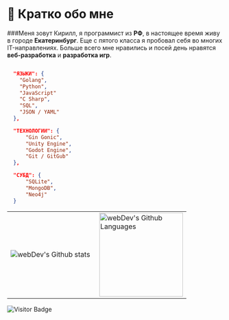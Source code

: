 # 🤠 Кратко обо мне

###Меня зовут Кирилл, я программист из **РФ**, в настоящее время живу в городе **Екатеринбург**. Еще с пятого класса я пробовал себя во многих IT-направлениях. Больше всего мне нравились и посей день нравятся **веб-разработка** и **разработка игр**.

```JSON

  "ЯЗЫКИ": {
    "Golang",
    "Python",
    "JavaScript"
    "C Sharp",
    "SQL",
    "JSON / YAML"
  },

  "ТЕХНОЛОГИИ": {
      "Gin Gonic",
      "Unity Engine",
      "Godot Engine",
      "Git / GitGub"
  },

  "СУБД": {
      "SQLite",
      "MongoDB",
      "Neo4j"
  }

```

<table>
  <tr>
    <td>
      <img align="left" src="http://github-readme-streak-stats.herokuapp.com?user=Roupse&theme=dark&background=000000" alt="webDev's Github stats" />
    </td>
    <td>
      <img height="195px" align="right" alt="webDev's Github Languages" src="https://github-readme-stats-sigma-five.vercel.app/api/top-langs/?username=Roupse&layout=compact&theme=vision-friendly-dark" />
    </td>
  </tr>
</table>

![Visitor Badge](https://visitor-badge.laobi.icu/badge?page_id=roupse)

<br>

<br>
